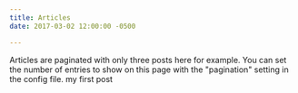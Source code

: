```yaml
---
title: Articles
date: 2017-03-02 12:00:00 -0500

---
```

Articles are paginated with only three posts here for example. You can set the number of entries to show on this page with the "pagination" setting in the config file.
my first post
